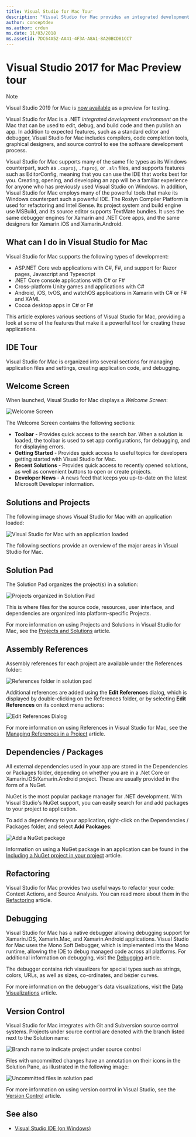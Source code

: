```yaml
---
title: Visual Studio for Mac Tour
description: "Visual Studio for Mac provides an integrated development environment to build .NET applications on macOS, including ASP.NET Core websites and Xamarin projects for iOS, Android, Mac, and Xamarin.Forms."
author: conceptdev
ms.author: crdun
ms.date: 11/03/2018
ms.assetid: 7DC64A52-AA41-4F3A-A8A1-8A20BCD81CC7
---
```


# Visual Studio 2017 for Mac Preview tour

> [!NOTE]
> Visual Studio 2019 for Mac is [now available](installation.md) as a preview for testing.

Visual Studio for Mac is a .NET _integrated development environment_ on the Mac that can be used to edit, debug, and build code and then publish an app. In addition to expected features, such as a standard editor and debugger, Visual Studio for Mac includes compilers, code completion tools, graphical designers, and source control to ese the software development process.

Visual Studio for Mac supports many of the same file types as its Windows counterpart, such as `.csproj`, `.fsproj`, or `.sln` files, and supports features such as EditorConfig, meaning that you can use the IDE that works best for you.
Creating, opening, and developing an app will be a familiar experience for anyone who has previously used Visual Studio on Windows. In addition, Visual Studio for Mac employs many of the powerful tools that make its Windows counterpart such a powerful IDE. The Roslyn Compiler Platform is used for refactoring and IntelliSense. Its project system and build engine use MSBuild, and its source editor supports TextMate bundles. It uses the same debugger engines for Xamarin and .NET Core apps, and the same designers for Xamarin.iOS and Xamarin.Android.

## What can I do in Visual Studio for Mac

Visual Studio for Mac supports the following types of development:

- ASP.NET Core web applications with C#, F#, and support for Razor pages, Javascript and Typescript
- .NET Core console applications with C# or F#
- Cross-platform Unity games and applications with C#
- Android, iOS, tvOS, and watchOS applications in Xamarin with C# or F# and XAML
- Cocoa desktop apps in C# or F#

This article explores various sections of Visual Studio for Mac, providing a look at some of the features that make it a powerful tool for creating these applications.

## IDE Tour

Visual Studio for Mac is organized into several sections for managing application files and settings, creating application code, and debugging.

## Welcome Screen

When launched, Visual Studio for Mac displays a *Welcome Screen*:

![Welcome Screen](media/ide-tour-image1.png)

The Welcome Screen contains the following sections:

- **Toolbar** - Provides quick access to the search bar. When a solution is loaded, the toolbar is used to set app configurations, for debugging, and for displaying errors.
- **Getting Started** - Provides quick access to useful topics for developers getting started with Visual Studio for Mac.
- **Recent Solutions** - Provides quick access to recently opened solutions, as well as convenient buttons to open or create projects.
- **Developer News** - A news feed that keeps you up-to-date on the latest Microsoft Developer information.

## Solutions and Projects

The following image shows Visual Studio for Mac with an application loaded:

![Visual Studio for Mac with an application loaded](media/ide-tour-image17.png)

The following sections provide an overview of the major areas in Visual Studio for Mac.

## Solution Pad

The Solution Pad organizes the project(s) in a solution:

![Projects organized in Solution Pad](media/ide-tour-image18.png)

This is where files for the source code, resources, user interface, and dependencies are organized into platform-specific Projects.

For more information on using Projects and Solutions in Visual Studio for Mac, see the [Projects and Solutions](/visualstudio/mac/projects-and-solutions) article.

## Assembly References

Assembly references for each project are available under the References folder:

![References folder in solution pad](media/ide-tour-image19.png)

Additional references are added using the **Edit References** dialog, which is displayed by double-clicking on the References folder, or by selecting **Edit References** on its context menu actions:

![Edit References Dialog](media/ide-tour-image20.png)

For more information on using References in Visual Studio for Mac, see the [Managing References in a Project](/visualstudio/mac/managing-references-in-a-project) article.

## Dependencies / Packages

All external dependencies used in your app are stored in the Dependencies or Packages folder, depending on whether you are in a .Net Core or Xamarin.iOS/Xamarin.Android project. These are usually provided in the form of a NuGet.

NuGet is the most popular package manager for .NET development. With Visual Studio's NuGet support, you can easily search for and add packages to your project to application.

To add a dependency to your application, right-click on the Dependencies / Packages folder, and select **Add Packages**:

![Add a NuGet package](media/ide-tour-image21.png)

Information on using a NuGet package in an application can be found in the [Including a NuGet project in your project](/visualstudio/mac/nuget-walkthrough) article.

## Refactoring

Visual Studio for Mac provides two useful ways to refactor your code: Context Actions, and Source Analysis. You can read more about them in the [Refactoring](/visualstudio/mac/refactoring) article.

## Debugging

Visual Studio for Mac has a native debugger allowing debugging support for Xamarin.iOS, Xamarin.Mac, and Xamarin.Android applications. Visual Studio for Mac uses the Mono Soft Debugger, which is implemented into the Mono runtime, allowing the IDE to debug managed code across all platforms. For additional information on debugging, visit the [Debugging](/visualstudio/mac/debugging) article.

The debugger contains rich visualizers for special types such as strings, colors, URLs, as well as sizes, co-ordinates, and bézier curves.

For more information on the debugger's data visualizations, visit the [Data Visualizations](/visualstudio/mac/data-visualizations) article.

## Version Control

Visual Studio for Mac integrates with Git and Subversion source control systems. Projects under source control are denoted with the branch listed next to the Solution name:

![Branch name to indicate project under source control](media/ide-tour-image22.png)

Files with uncommitted changes have an annotation on their icons in the Solution Pane, as illustrated in the following image:

![Uncommitted files in solution pad](media/ide-tour-image23.png)

For more information on using version control in Visual Studio, see the [Version Control](/visualstudio/mac/version-control) article.

## See also

- [Visual Studio IDE (on Windows)](/visualstudio/ide/visual-studio-ide)